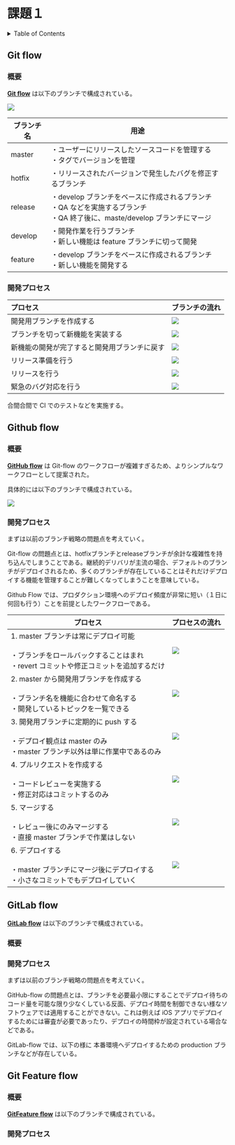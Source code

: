 # 課題１

<!-- START doctoc generated TOC please keep comment here to allow auto update -->
<!-- DON'T EDIT THIS SECTION, INSTEAD RE-RUN doctoc TO UPDATE -->
<details>
<summary>Table of Contents</summary>

- [Git flow](#git-flow)
  - [概要](#%E6%A6%82%E8%A6%81)
  - [開発プロセス](#%E9%96%8B%E7%99%BA%E3%83%97%E3%83%AD%E3%82%BB%E3%82%B9)
- [Github flow](#github-flow)
  - [概要](#%E6%A6%82%E8%A6%81-1)
  - [開発プロセス](#%E9%96%8B%E7%99%BA%E3%83%97%E3%83%AD%E3%82%BB%E3%82%B9-1)
- [GitLab flow](#gitlab-flow)
  - [概要](#%E6%A6%82%E8%A6%81-2)
  - [開発プロセス](#%E9%96%8B%E7%99%BA%E3%83%97%E3%83%AD%E3%82%BB%E3%82%B9-2)
- [Git Feature flow](#git-feature-flow)
  - [概要](#%E6%A6%82%E8%A6%81-3)
  - [開発プロセス](#%E9%96%8B%E7%99%BA%E3%83%97%E3%83%AD%E3%82%BB%E3%82%B9-3)

</details>
<!-- END doctoc generated TOC please keep comment here to allow auto update -->

## Git flow

### 概要

[**Git flow**](https://nvie.com/posts/a-successful-git-branching-model/) は以下のブランチで構成されている。

![](assets/git-flow.drawio.svg)

| ブランチ名 | 用途                                                                                                                           |
| ---------- | ------------------------------------------------------------------------------------------------------------------------------ |
| master     | ・ユーザーにリリースしたソースコードを管理する<br>・タグでバージョンを管理                                                     |
| hotfix     | ・リリースされたバージョンで発生したバグを修正するブランチ                                                                     |
| release    | ・develop ブランチをベースに作成されるブランチ<br>・QA などを実施するブランチ<br>・QA 終了後に、maste/develop ブランチにマージ |
| develop    | ・開発作業を行うブランチ<br>・新しい機能は feature ブランチに切って開発                                                        |
| feature    | ・develop ブランチをベースに作成されるブランチ<br>・新しい機能を開発する                                                       |

### 開発プロセス

| プロセス                                     | ブランチの流れ                            |
| :------------------------------------------- | :---------------------------------------- |
| 開発用ブランチを作成する                     | ![](assets/git-flow-process-1.drawio.svg) |
| ブランチを切って新機能を実装する             | ![](assets/git-flow-process-2.drawio.svg) |
| 新機能の開発が完了すると開発用ブランチに戻す | ![](assets/git-flow-process-3.drawio.svg) |
| リリース準備を行う                           | ![](assets/git-flow-process-4.drawio.svg) |
| リリースを行う                               | ![](assets/git-flow-process-5.drawio.svg) |
| 緊急のバグ対応を行う                         | ![](assets/git-flow-process-6.drawio.svg) |

合間合間で CI でのテストなどを実施する。

## Github flow

### 概要

[**GitHub flow**](http://scottchacon.com/2011/08/31/github-flow.html) は Git-flow のワークフローが複雑すぎるため、よりシンプルなワークフローとして提案された。

具体的には以下のブランチで構成されている。

![](assets/github-flow.drawio.svg)

### 開発プロセス

まずは以前のブランチ戦略の問題点を考えていく。

Git-flow の問題点とは、hotfixブランチとreleaseブランチが余計な複雑性を持ち込んでしまうことである。継続的デリバリが主流の場合、デフォルトのブランチがデプロイされるため、多くのブランチが存在していることはそれだけデプロイする機能を管理することが難しくなってしまうことを意味している。

Github Flow では、プロダクション環境へのデプロイ頻度が非常に短い（１日に何回も行う）ことを前提としたワークフローである。

| プロセス                                                                                                                            | プロセスの流れ                               |
| ----------------------------------------------------------------------------------------------------------------------------------- | -------------------------------------------- |
| 1. master ブランチは常にデプロイ可能<br><br>・ブランチをロールバックすることはまれ<br>・revert コミットや修正コミットを追加するだけ | ![](assets/github-flow-process-1.drawio.svg) |
| 2. master から開発用ブランチを作成する<br><br>・ブランチ名を機能に合わせて命名する<br>・開発しているトピックを一覧できる            | ![](assets/github-flow-process-2.drawio.svg) |
| 3. 開発用ブランチに定期的に push する<br><br>・デプロイ観点は master のみ<br>・master ブランチ以外は単に作業中であるのみ            | ![](assets/github-flow-process-3.drawio.svg) |
| 4. プルリクエストを作成する<br><br>・コードレビューを実施する<br>・修正対応はコミットするのみ                                       | ![](assets/github-flow-process-3.drawio.svg) |
| 5. マージする<br><br>・レビュー後にのみマージする<br>・直接 master ブランチで作業はしない                                           | ![](assets/github-flow-process-5.drawio.svg) |
| 6. デプロイする<br><br>・master ブランチにマージ後にデプロイする<br>・小さなコミットでもデプロイしていく                            | ![](assets/github-flow-process-5.drawio.svg) |

## GitLab flow

[**GitLab flow**](https://postd.cc/gitlab-flow/) は以下のブランチで構成されている。

### 概要

### 開発プロセス

まずは以前のブランチ戦略の問題点を考えていく。

GitHub-flow の問題点とは、ブランチを必要最小限にすることでデプロイ待ちのコード量を可能な限り少なくしている反面、デプロイ時間を制御できない様なソフトウェアでは適用することができない。これは例えば iOS アプリでデプロイするためには審査が必要であったり、デプロイの時間枠が設定されている場合などである。

GitLab-flow では、以下の様に 本番環境へデプロイするための production ブランチなどが存在している。

## Git Feature flow

### 概要

[**GitFeature flow**](https://developers.gnavi.co.jp/entry/GitFeatureFlow/**koyama**) は以下のブランチで構成されている。

### 開発プロセス
